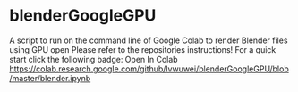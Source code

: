 # blenderGoogleGPU
A script to run on the command line of Google Colab to render Blender files using GPU
open Please refer to the repositories instructions! For a quick start click the following badge: Open In Colab
https://colab.research.google.com/github/lvwuwei/blenderGoogleGPU/blob/master/blender.ipynb
